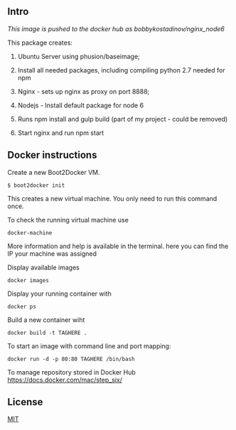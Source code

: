 ## Intro

*This image is pushed to the docker hub as bobbykostadinov/nginx_node6*

This package creates:

1. Ubuntu Server using phusion/baseimage;

2. Install all needed packages, including compiling python 2.7 needed for npm

3. Nginx - sets up nginx as proxy on port 8888;

4. Nodejs - Install default package for node 6

6. Runs npm install and gulp build (part of my project - could be removed)

7. Start nginx and run npm start


## Docker instructions


Create a new Boot2Docker VM.

    $ boot2docker init

This creates a new virtual machine. You only need to run this command once.

To check the running virtual machine use

    docker-machine

More information and help is available in the terminal. here you can find the IP your machine was assigned

Display available images

    docker images

Display your running container with

    docker ps

Build a new container wiht

    docker build -t TAGHERE .

To start an image with command line and port mapping:

    docker run -d -p 80:80 TAGHERE /bin/bash

To manage repository stored in Docker Hub https://docs.docker.com/mac/step_six/


## License

[MIT](/LICENSE)
